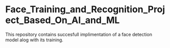 # Face_Training_and_Recognition_Project_Based_On_AI_and_ML
 This repository contains succesfull implimentation of a face detection model alog with its training.

